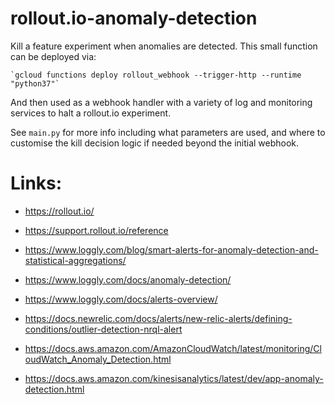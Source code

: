 # rollout.io-anomaly-detection

Kill a feature experiment when anomalies are detected. 
This small function can be deployed via: 

    `gcloud functions deploy rollout_webhook --trigger-http --runtime "python37"`

And then used as a webhook handler with a variety of log and monitoring services to halt a rollout.io experiment. 

See `main.py` for more info including what parameters are used, and where to customise the kill decision logic if needed beyond the initial webhook.

# Links: 

* https://rollout.io/
* https://support.rollout.io/reference

* https://www.loggly.com/blog/smart-alerts-for-anomaly-detection-and-statistical-aggregations/
* https://www.loggly.com/docs/anomaly-detection/ 
* https://www.loggly.com/docs/alerts-overview/

* https://docs.newrelic.com/docs/alerts/new-relic-alerts/defining-conditions/outlier-detection-nrql-alert

* https://docs.aws.amazon.com/AmazonCloudWatch/latest/monitoring/CloudWatch_Anomaly_Detection.html
* https://docs.aws.amazon.com/kinesisanalytics/latest/dev/app-anomaly-detection.html